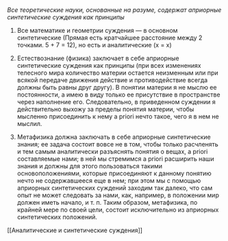 _Все теоретические науки, основанные на разуме, содержат априорные синтетические суждения как принципы_

1) Все математике и геометрии суждения — в основном синтетические (Прямая есть кратчайшее расстояние между 2 точками. 5 + 7 = 12), но есть и аналитические (x = x)

2) Естествознание (физика) заключает в себе априорные синтетические суждения как принципы (при всех изменениях телесного мира количество материи остается неизменным или при всякой передаче движения действие и противодействие всегда должны быть равны друг другу). В понятии материи я не мыслю ее постоянности, а имею в виду только ее присутствие в пространстве через наполнение его. Следовательно, в приведенном суждении я действительно выхожу за пределы понятия материи, чтобы мысленно присоединить к нему а priori нечто такое, чего я в нем не мыслил.

3) Метафизика должна заключать в себе априорные синтетические знания; ее задача состоит вовсе не в том, чтобы только расчленять и тем самым аналитически разъяснять понятия о вещах, а priori составляемые нами; в ней мы стремимся а priori расширить наши знания и должны для этого пользоваться такими основоположениями, которые присоединяют к данному понятию нечто не содержавшееся еще в нем; при этом мы с помощью априорных синтетических суждений заходим так далеко, что сам опыт не может следовать за нами, как, например, в положении мир должен иметь начало, и т. п. Таким образом, метафизика, по крайней мере по своей цели, состоит исключительно из априорных синтетических положений.



[[Аналитические и синтетические суждения]]